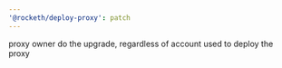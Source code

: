 ```yaml
---
'@rocketh/deploy-proxy': patch
---
```


proxy owner do the upgrade, regardless of account used to deploy the proxy
